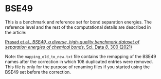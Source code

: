 # BSE49

This is a benchmark and reference set for bond separation energies. The reference level and the rest of the computational details are described in the article:

[Prasad et al., _BSE49, a diverse, high-quality benchmark dataset of separation energies of chemical bonds_, Sci. Data *8*, 300 (2021)](https://doi.org/10.1038/s41597-021-01088-2)

Note: the `mapping_old_to_new.txt` file contains the remapping of the
BSE49 names after the correction in which 108 duplicated entries were
removed. This file is only for the purpose of renaming files if you
started using the BSE49 set before the correction.

